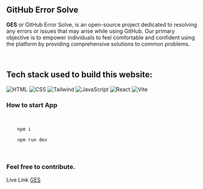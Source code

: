 <div align='left'>
  
## GitHub Error Solve

**GES** or GitHub Error Solve, is an open-source project dedicated to resolving any errors or issues that may arise while using GitHub. Our primary objective is to empower individuals to feel comfortable and confident using the platform by providing comprehensive solutions to common problems.

<br>

## Tech stack used to build this website: <br>
![HTML](https://img.shields.io/badge/html-F16529?style=for-the-badge&logo=html5&logoColor=white)
![CSS](https://img.shields.io/badge/css-254BDD?style=for-the-badge&logo=css3&logoColor=white)
![Tailwind](https://img.shields.io/badge/tailwindcss-C66394?style=for-the-badge&logo=tailwindcss&logoColor=white)
![JavaScript](https://img.shields.io/badge/javascript-EFD81C?style=for-the-badge&logo=javascript&logoColor=white)
![React](https://img.shields.io/badge/react-blue?style=for-the-badge&logo=react&logoColor=navyblue)
![Vite](https://img.shields.io/badge/vite-5BB4FF?style=for-the-badge&logo=vite&logoColor=FFC018)


### How to start App

<br>

```console
    npm i
```

```console
    npm run dev
```

<br>

### Feel free to contribute. 
Live Link <a href="https://github-error-solve.vercel.app" target="_blank">GES</a>
</div
